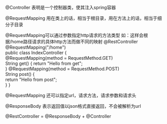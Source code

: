 

@Controller
表明是一个控制器类，使其注入spring容器

@RequestMapping
用在类上的话，相当于根目录，用在方法上的话，相当于细分子目录

@RequestMapping可以通过参数指定http请求的方法类型
如：这样会根据/home路径请求的具体http方法而做不同的映射
@RestController  
@RequestMapping("/home")  
public class IndexController {  
    @RequestMapping(method = RequestMethod.GET)  
    String get() {
        return "Hello from get";  
    }
    @RequestMapping(method = RequestMethod.POST)  
    String post() {  
        return "Hello from post";  
    }
}

@RequestMapping
还可以指定url，请求方法，请求参数和请求头


@ResponseBody
表示返回值以json格式直接返回，不会被解析为url

@RestController = @ResponseBody + @Controller
